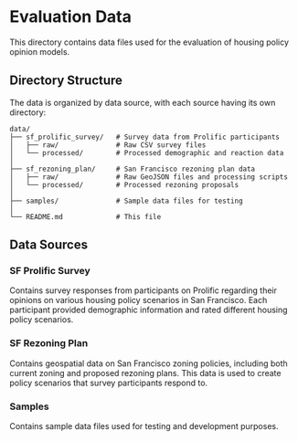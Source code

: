 # Evaluation Data

This directory contains data files used for the evaluation of housing policy opinion models.

## Directory Structure

The data is organized by data source, with each source having its own directory:

```
data/
├── sf_prolific_survey/   # Survey data from Prolific participants
│   ├── raw/              # Raw CSV survey files
│   └── processed/        # Processed demographic and reaction data
│
├── sf_rezoning_plan/     # San Francisco rezoning plan data
│   ├── raw/              # Raw GeoJSON files and processing scripts
│   └── processed/        # Processed rezoning proposals
│
├── samples/              # Sample data files for testing
│
└── README.md             # This file
```

## Data Sources

### SF Prolific Survey

Contains survey responses from participants on Prolific regarding their opinions on various housing policy scenarios in San Francisco. Each participant provided demographic information and rated different housing policy scenarios.

### SF Rezoning Plan

Contains geospatial data on San Francisco zoning policies, including both current zoning and proposed rezoning plans. This data is used to create policy scenarios that survey participants respond to.

### Samples

Contains sample data files used for testing and development purposes. 